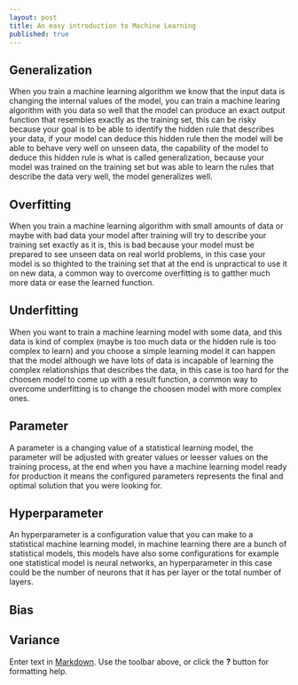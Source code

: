 ```yaml
---
layout: post
title: An easy introduction to Machine Learning
published: true
---
```


## Generalization
When you train a machine learning algorithm we know that the input data is changing the internal values of the model, you can train a machine learing algorithm with you data so well that the model can produce an exact output function that resembles exactly as the training set, this can be risky because your goal is to be able to identify the hidden rule that describes your data, if your model can deduce this hidden rule then the model will be able to behave very well on unseen data, the capability of the model to deduce this hidden rule is what is called generalization, because your model was trained on the training set but was able to learn the rules that describe the data very well, the model generalizes well.

## Overfitting
When you train a machine learning algorithm with small amounts of data or maybe with bad data your model after training will try to describe your training set exactly as it is, this is bad because your model must be prepared to see unseen data on real world problems, in this case your model is so thighted to the training set that at the end is unpractical to use it on new data, a common way to overcome overfitting is to gatther much more data or ease the learned function. 

## Underfitting
When you want to train a machine learning model with some data, and this data is kind of complex (maybe is too much data or the hidden rule is too complex to learn) and you choose a simple learning model it can happen that the model although we have lots of data is incapable of learning the complex relationships that describes the data, in this case is too hard for the choosen model to come up with a result function, a common way to overcome underfitting is to change the choosen model with more complex ones.

## Parameter
A parameter is a changing value of a statistical learning model, the parameter will be adjusted with greater values or leesser values on the training process, at the end when you have a machine learning model ready for production it means the configured parameters represents the final and optimal solution that you were looking for.

## Hyperparameter
An hyperparameter is a configuration value that you can make to a statistical machine learning model, in machine learning there are a bunch of statistical models, this models have also some configurations for example one statistical model is neural networks, an hyperparameter in this case could be the number of neurons that it has per layer or the total number of layers.

## Bias

## Variance





Enter text in [Markdown](http://daringfireball.net/projects/markdown/). Use the toolbar above, or click the **?** button for formatting help.
